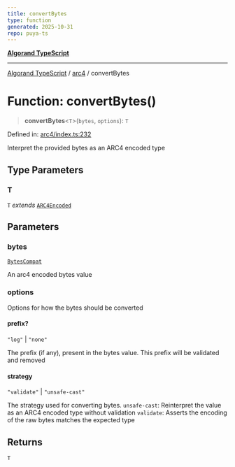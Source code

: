 ```yaml
---
title: convertBytes
type: function
generated: 2025-10-31
repo: puya-ts
---
```

[**Algorand TypeScript**](../../README.md)

***

[Algorand TypeScript](../../modules.md) / [arc4](../README.md) / convertBytes

# Function: convertBytes()

> **convertBytes**\<`T`\>(`bytes`, `options`): `T`

Defined in: [arc4/index.ts:232](https://github.com/algorandfoundation/puya-ts/blob/main/packages/algo-ts/src/arc4/index.ts#L232)

Interpret the provided bytes as an ARC4 encoded type

## Type Parameters

### T

`T` *extends* [`ARC4Encoded`](../classes/ARC4Encoded.md)

## Parameters

### bytes

[`BytesCompat`](../../index/type-aliases/BytesCompat.md)

An arc4 encoded bytes value

### options

Options for how the bytes should be converted

#### prefix?

`"log"` \| `"none"`

The prefix (if any), present in the bytes value. This prefix will be validated and removed

#### strategy

`"validate"` \| `"unsafe-cast"`

The strategy used for converting bytes.
        `unsafe-cast`: Reinterpret the value as an ARC4 encoded type without validation
        `validate`: Asserts the encoding of the raw bytes matches the expected type

## Returns

`T`
